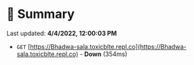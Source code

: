 # 📖 Summary
Last updated: **4/4/2022, 12:00:03 PM**

- `GET` [https://Bhadwa-sala.toxicblte.repl.co](https://Bhadwa-sala.toxicblte.repl.co) - **Down** (354ms)
